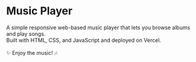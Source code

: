 # Music Player

A simple responsive web-based music player that lets you browse albums and play songs.  
Built with HTML, CSS, and JavaScript and deployed on Vercel.
<br>
<br>
✨ Enjoy the music! 🎶